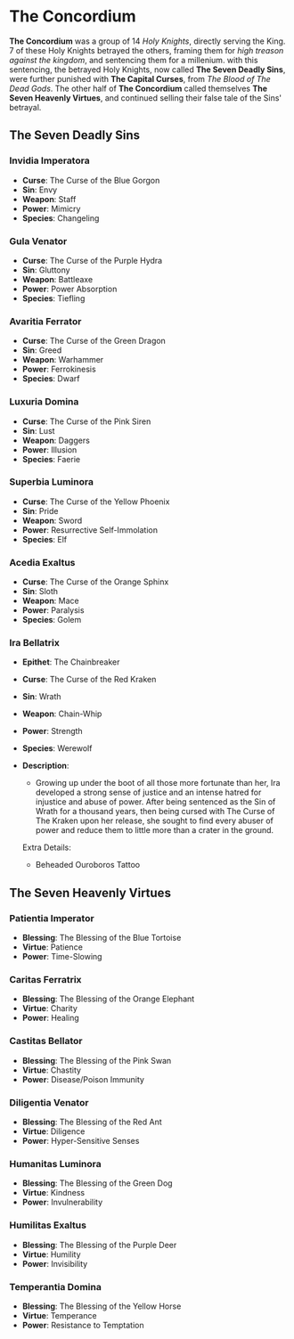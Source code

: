 # __The Concordium__
__The Concordium__ was a group of 14 _Holy Knights_, directly serving the King. 7 of these Holy Knights betrayed the others, framing them for _high treason against the kingdom_, and sentencing them for a millenium. with this sentencing, the betrayed Holy Knights, now called __The Seven Deadly Sins__, were further punished with __The Capital Curses__, from _The Blood of The Dead Gods_. The other half of __The Concordium__ called themselves __The Seven Heavenly Virtues__, and continued selling their false tale of the Sins' betrayal.

## The Seven Deadly Sins
### Invidia Imperatora
- __Curse__: The Curse of the Blue Gorgon
- __Sin__: Envy
- __Weapon__: Staff
- __Power__: Mimicry
- __Species__: Changeling
### Gula Venator
- __Curse__: The Curse of the Purple Hydra
- __Sin__: Gluttony
- __Weapon__: Battleaxe
- __Power__: Power Absorption
- __Species__: Tiefling
### Avaritia Ferrator
- __Curse__: The Curse of the Green Dragon
- __Sin__: Greed
- __Weapon__: Warhammer
- __Power__: Ferrokinesis
- __Species__: Dwarf
### Luxuria Domina
- __Curse__: The Curse of the Pink Siren
- __Sin__: Lust
- __Weapon__: Daggers
- __Power__: Illusion
- __Species__: Faerie
### Superbia Luminora
- __Curse__: The Curse of the Yellow Phoenix
- __Sin__: Pride
- __Weapon__: Sword
- __Power__: Resurrective Self-Immolation
- __Species__: Elf
### Acedia Exaltus
- __Curse__: The Curse of the Orange Sphinx
- __Sin__: Sloth
- __Weapon__: Mace
- __Power__: Paralysis
- __Species__: Golem
### Ira Bellatrix
- __Epithet__: The Chainbreaker
- __Curse__: The Curse of the Red Kraken
- __Sin__: Wrath
- __Weapon__: Chain-Whip
- __Power__: Strength
- __Species__: Werewolf
- __Description__:
    - Growing up under the boot of all those more fortunate than her, Ira developed a strong sense of justice and an intense hatred for injustice and abuse of power. After being sentenced as the Sin of Wrath for a thousand years, then being cursed with The Curse of The Kraken upon her release, she sought to find every abuser of power and reduce them to little more than a crater in the ground.

    Extra Details:
    - Beheaded Ouroboros Tattoo

## The Seven Heavenly Virtues
### Patientia Imperator
- __Blessing__: The Blessing of the Blue Tortoise
- __Virtue__: Patience
- __Power__: Time-Slowing
### Caritas Ferratrix
- __Blessing__: The Blessing of the Orange Elephant
- __Virtue__: Charity
- __Power__: Healing
### Castitas Bellator
- __Blessing__: The Blessing of the Pink Swan
- __Virtue__: Chastity
- __Power__: Disease/Poison Immunity
### Diligentia Venator
- __Blessing__: The Blessing of the Red Ant
- __Virtue__: Diligence
- __Power__: Hyper-Sensitive Senses
### Humanitas Luminora
- __Blessing__: The Blessing of the Green Dog
- __Virtue__: Kindness
- __Power__: Invulnerability
### Humilitas Exaltus
- __Blessing__: The Blessing of the Purple Deer
- __Virtue__: Humility
- __Power__: Invisibility
### Temperantia Domina
- __Blessing__: The Blessing of the Yellow Horse
- __Virtue__: Temperance
- __Power__: Resistance to Temptation
